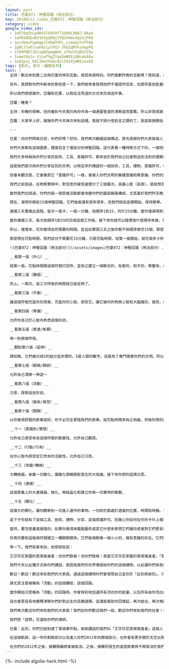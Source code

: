 ```yaml
---
layout: post
title: 巴夏072：神聖回路（用法部分）
key: 20180111_video_巴夏072：神聖回路（用法部分）
category: video
google_video_ids:
  - 1mX70qShLpOB43lb850f73SKHL90AJ-8AyA
  - 1ahRSAQEoB31GYpQEWj5YQ24dmsdqsGjPmQ
  - 1esYbHsFopHqpJl4hW7PPL_csXwGzYnTF6Q
  - 1gHCJlwhlvaFA3iylPQJ-3hb2qM7ksXwpPQ
  - 1tO9PBDC1K1aqNZqmgWeb_aT9uYEqDGfZIw
  - 1xmwtQo2x-VjiwThgZYqa5mNEEjUNcwkAUw
  - 1e6Ipaj_bOC2HwYhbAcQslI91PyWREzws6Q
tags: [影片, 影片｜編號系列]
text: |
  主持：歡迎來到第二日與巴夏的特別互動。我認為很特別。你們喜歡昨晚的互動嗎？我知道，岱羅將巴夏的訊息傳述得如此清晰，令人驚嘆。並且很多時候，不知道你們如何，當他說到某些話，我會覺得「是啊～，當然！這很合理啊。」當然這些信息部分是很新式與前沿的。所以，感謝大家來參加巴夏的通靈會。

  另外，我想對你們中新來的那些提一下，我們經常會發現他們不僅提供信息，也提供某些能量振頻。那些振頻是針對你個人設計的，針對你在人身旅途的此階段所需。所以這對個人是很有後續作用的，因為你的高我能夠運用這種能量來向你提供更多信息。所以，我們希望你瞭解這通常是怎麼起作用的，為何人們能夠通過使用這些信息來進化和提高生活質量。

  所以我們想感謝你，岱羅和巴夏，以我從沒見過的方式來完成這件事。

  岱羅：睡覺？

  主持：你睡的很棒。但的確到今天我仍為你作為一個通靈管道的清晰度而震驚。所以非常感謝，大家玩開心。

  岱羅：大家早上好，謝謝你們今天再次來到這裡。我就不說什麼前言之類的了，我就直接開始「睡覺」了哈。和巴夏玩開心，回見。

  ---

  巴夏：向你們問候日安，你們好嗎？好的，我們再次繼續這個傳述。首先感謝你們大家每個人，以誠摯的感激，感謝與我們共同創造這些互動。這允許我們的雙方的實相在構造上能夠產生某些振動頻率的改變。這次傳述是關於你們稱為的「神聖回路」的。

  你們大家都有這個圖表，裡面包含了僅部分的神聖回路。這代表著一種特殊方式下的，一個特別的工具，技術，反映性觀念。

  我們大多時候與你們分享的技術、工具、意識許可，都來自於我們自己社會對這些法則的理解與實踐。我們在我們的社會承襲和掌握了這個理念。這個特別的技術，被造化中其它的社會作為禮物傳遞給了我們。我們只會追溯一下那些雖不是此物的源頭，但與這個互動相關的對象。這個特別的技術，曾也被天狼星系統的物質文明承襲和掌握，並傳遞給了我們稱為「第一批」的混血文明，即莎拉娜婭或者雅耶奧（Yahyel），他們又將之傳遞給我們的文明，愛莎莎尼人。現在我們將之傳遞給你們。

  這是我們首次與你們分享從別的文明，以特定序列傳遞的一個技術，工具，禮物，意識許可，你們是下一個接受它的。我們現在會對你們解說它，使它成為你們自己的東西，將之承襲和掌握入你們自己的想像力以及文明裡。所以我們一會兒會給你們一些基本的說明：如何使用這個特殊的意識許可。請知曉屆時你也許也需要用到自己的想像力，想像力是你高層心智（highermind）和物質心智（physical mind）之間的管道，也與你的靈性導師（spiritguide）、你的「同時性」（synchronicity）、你對自己為了經歷此實相而做出的選擇的理解有關。你可以依靠這些事物來掌握這種觀念，這個工具，以任何適合你們的個體與集體的方式。

  但基本觀念是，它會像其它「意識許可」一樣，會接入你們文明的集體意識和無意識，你們的集體世界精神。這就是為什麼雖然你可以以各自的方式掌握它，它仍然會對大多數人都基本有效。雖然它是個意識許可，你只是在通過使用這個反映來允許自己更多地做自己。它會接入那些對你們大多數及其尋常的事物。因為它直接接入了你們腦部的腦神經線路。

  我們之前說過，在物質實相中，對信息的接受處理分了三個層次。高層心智（高我），是設想及構造者。物質大腦，是接收器，天線。物質心智是對經驗的感知者。這個傳遞下來的意識許可，禮物，分享是被專門設計過用於協助對你們的大腦（即接收天線）進行線路重組，從而容納多種不同事物。其中之一是你物質心智與高層心智的更充分交流。讓你的大腦不僅變為很具傳導性，甚至是超級富有傳導性的。從而允許信息更流暢，容易的雙向流通。從物質心智到高層心智，和從高層心智到物質心智。使大腦也像個網絡系統，能讓你更全面有效、容易地聯接，接入和獲得更多的信息，獲得更全面理解其它層面實相經驗的認知方式，進而接入更強的能力來感知覺察其它層面的實相和維度經驗。

  當然我們也說過，你們的每一個思維活動都會改變你們的腦部線路構成，尤其基於我們昨天晚上談到的關於移動到「平行實相」這個問題。你們的確每個瞬間都是不同的人，嶄新的人，就是字面意思。學習如何有意識地重組你的腦部線路會讓你更有效的變成你希望成為的樣子，成為你希望成為的人。也由此，進駐於反映了那個狀態的平行實相。

  現在，凝視你眼前15個神聖回路，它們後面還有很多很多，但我們就從這裡開始，保持簡單。首先，一種使用它們的方式是，自己花些時間把它們做成卡片。15張卡片，1到15，每張卡片一個回路及對應的一個詞。當你這樣做時，進入寧靜的冥想或入靜狀態，放鬆平和的狀態，在一個你覺得讓你放鬆平和的環境裡，可以有音樂，可以有色彩，隨便你喜歡，只要你覺得代表了你的平和，不受干擾狀態。接下來，你要按順序凝視每一張卡片，1分鐘一張，共用15分鐘。

  連續三天重複此過程。每次一張卡，一張一分鐘，按順序1到15，共計15分鐘。當你僅凝視和沉思的同時，允許你的心智思維漂流，吸收這個形狀，吸收與其對應的概念。不要思考，不要分析。僅接納它，僅凝視它，就讓你的眼睛成為你真正的靈魂之窗，通向你的心靈，心智以及一切。給自己空間來與這些形狀相處，同時知曉，它們是被特別設計來讓你的腦部神經回路自行重組，以代表這些像征形狀，從而使大腦能與這些形狀代表的概念一致運作，總體上這頭15個回路能讓你更整體性地（holistically）、超導性地、聯合性地獲取關於你自己、關於宇宙、關於一切萬有的知識與信息，以適合於你這個個體的方式，因你是造化的一個面向。

  當你連續三天，每次按順序1到15的完成這個工作後。接下來你就可以隨便按什麼順序來做，任何吸引你的順序，任何你希望用於集中的順序方式。你可以用那種方式做並且不必全部都做完，你也許會覺得某一天你只被它們中一個或兩個，三個或更多所吸引。但是，無論你決定這一天弄幾個，你不需要一天多於一次地去做這個，你可以一天兩次，一天三次，我不建議更多。你需要給你的大腦時間去適應、去結合、去吸收、去結晶化這些效能、這些適應性變化、這些回路。

  所以，慢慢來，花你覺得自然需要的時間。並且如果頭三天之後你都不按順序做完15個，那麼也要用適合的時間，即便你只做一個，別超過15分鐘。我們之前提過，在我們的「15分鐘&計數」的講座裡，以及你們已觀察到或將在冥想靜坐的原版體驗中觀察到的，15分鐘是你們實相架構裡，是最適合於為一個特定任務吸收信息，切換腦部線路結構的。超過15分鐘，就真不那麼有效了，有時，超過15分鐘，會在恰當的吸收、適應和結晶化之前，讓你丟失一點功效。以保持簡單，保持簡短，一直保持15分鐘以內。你不需要更長時間。我保證！

  那麼現在花點時間，我們這兒不需要花15分鐘，只是花點時間，從第一張開始，就花個多少秒按順序凝視每一張，1到15，這是給你的大腦介紹一下這個概念。你現在在給你的大腦做個預導，讓它知道接下來是什麼。因為物質心智很愛知曉接下來會發生什麼。所以我們給它點應有的時間，稍微準備下。

  ![巴夏072：神聖回路（用法部分）](/assets/images/巴夏072：神聖回路（用法部分）.jpg)

  __看第一張（中心）__

  就第一張。花點時間跟這個符號打招呼。並與之建立一個聯合的，有愛的，和平的，興奮地，創造性的，好玩的能量。

  __看第二張（擴張）__

  同上。一兩次，或三次呼吸的時間就已經足夠了。

  __看第三張（平衡）__

  讓這個符號充盈你的視覺，充盈你的心智。感受它。讓它被你的物質心智和大腦識別，接受。如果你同時想感受到一種被創造的大腦重組其神經回路的生理性感覺，也可以。因為這是這個意識許可的開端，即便以如此簡單的形式。

  __看第四張（準備）__

  允許你自己於心智內熟悉這個形狀。

  __看第五張（表達/彰顯）__

  用一到兩個呼吸。

  __翻到第六張（延伸）__

  請知曉，它們被分成5的組分並非偶然。5是人類的數字。這是為了專門順應你們的文明。所以以後我們給你們後面的回路時，也會是5個一組。好，請看第六張。

  __看第七張（解鎖/開啟）__

  允許自己漂移～神遊～

  __看第八張（流動）__

  沉思，探索這些形狀。

  __看第九張（接收/接受）__

  __看第十張（關聯）__

  以你覺得舒服的節奏就好。你不必完全更隨我們的節奏。就花點時間來與之相處。然後你想的話，翻頁。

  __十一（意識到/實現）__

  允許自己感受來自這個符號的膨脹性。允許自己翻頁。

  __十二（行動/行為）__

  在你心智內感受從它而來的活動性。允許自己沉思。

  __十三（改變/轉換）__

  大轉換器。承載一切變化，讓變化順暢輕鬆發生的大熔爐。接下來你想的話請沉思。

  __十四（連接）__

  這個意義上的大連接器。強化，再結晶化和建立你與一切事物的聯繫。

  __十五（顯化）__

  這偉大的顯化。讓你觀察到一切進入運作的事物。一切終於都處於適當的位置，時間和時機。一切你本已經連接到的事物，突然能夠在你的視線中出現。因為你已擴展了自己的頻率，使你能夠看到以前看不到的事物。這就是顯化的本質，即讓一直存在，但之前看不見的事物，現在能夠被看見。

  這下子你就有了這個工具、技術、禮物、分享、這個意識許可。別擔心你如何在你的卡片上複製這些符號。你可以用手畫。這是我們讓這個通靈者讓這些符號保持手繪的樣子的一個原因。你不需要把他們弄得更精確，你想的話也可以。你可以裝飾它們，裝點它們以任何你希望的形式，只要符號本身原封不動。你可以把它們弄得更精確。也可以就像這個一樣直接手繪。它們都會起效果的。這沒關係。並且某些情況下，如果你儘量去手繪它們，你將與這些回路更強地連接。因為你是用你的回路來做的這件事的，這樣更直接，或者說自然。

  當然，要怎麼畫還是隨你。如果你覺得用電腦藝術或其它什麼來表現它們讓你感覺對它們更有統御性，隨你。但請允許自己去感受，在你手繪、裝飾或者電腦製作完這些符號後，你和它們會不會感到有點疏遠了，而它們是不是還覺得它們是你的一個部分，你的一個延展，它們還能不能自然地與你關聯，這些才是最重要的。

  你真的要和這每個符號建立一種關聯關係。它們每個都像一個小小的，擁有意識的存在。它們擁有它們自己的振頻、實相、覺知，並且想要與你建立關係；想要在你的大腦神經回路里將它們自己表達為一副放大照片，一副編碼，以幫助大腦變成更流暢的接收器，更擴展的天線；想要借由你大腦，接收器，天線的輔助器，來幫助想像和靈感的管道容納下你的物質心智與高層意識間更大、更清晰、更活躍的交流對話。

  等一下。我們有客來訪，他想說些話：

  艾莎莎尼家園的首席推進者：向你們致候！向你們致候！我是艾莎莎尼家園的首席推進者，「首席推進者」將在你們的未來會被識別為政府的取代形式。我們沒有政府，我們只擁有協助人員，協助維護我們全體族群間心靈感應系統內的「同時同步性」（synchronicity）

  我們今天以此種方式與你們講話，是因為我們的世界傳遞給你們的這個禮物。以此讓你們與我們更加充分地連接，同時讓你們與自己更加充分地連接。我們向你們全體伸送（extend），對你們成為我們大家庭的一員的意向深刻感激，我們大家庭以此形式的延伸。

  歡迎！歡迎！歡迎來到我們的大家庭。通過這個禮物你們會發現自己並存於「此刻與彼刻」，只是相當字面的意思；通過這個禮物，你們會發現自己並存於「此處與彼處」，正如這句話一樣；通過這個禮物，你會發現時間和空間變得更靈活，更有可塑性。你們會發現你的認知變得更加協同於你們的根本自我、你們的核心存有、你們的創世之能的各種面向，並且更加同流於你的「同時同步性」（synchronicity）。

  請尤其注意被稱為「流動」的這個雕紋，這個回路。

  當你開始沉思稱為「流動」的回路時，你會特別地加速所有流向你的能量，以及所有由你流出的能量。當你協同於這個流動，你會更容易接收和發出那個你們實相裡轉譯為「無條件愛」的振頻。並且隨著你更渴望處於那個流動的途徑、通道、管道、渠道當中，你們會發現自己在很多具體的方面變得更加擴展，這能讓你們瞥見其它與你們同時存在的、與你們相關而有意義、與你們同步的實相。

  這也會更容易地闡釋清晰你們針對此生的具體選擇。這還能幫助你回憶起，再次結合，再次喚回，再度喚醒你對此物質實相做出的選擇，從而照亮你已經選擇的道路。並且賦予你更清楚更根本的認識，為什麼在你擁有的人生與存在裡實踐你的喜悅是理所應當的。並且讓你的經歷體驗與「你本所是」無分別，因為你就是你正在體驗的這個經歷本身。你就是一切萬有對它自身的體驗。用這個禮物來獲得壯麗豪華的體驗吧。

  我們再次歡迎你們來到我們的大家庭！我們如你們歡迎我們一般，歡迎你們來到我們的社會！我們向你們敬禮！（起身敬禮）

  我們把「話筒」交還給你們的導師。

  巴夏：此刻，你們已經到達了某個事件點，剛剛講話的我們叫「艾莎莎尼首席推進者」這個人，他給出了三個建議。這作為一個分水嶺，一個標示，「接觸」道路上的又一里程碑事件，以此讓你們從他的問候中知曉你們已經到達了開始進入另一個層面的點，擴展到另一個層面，另一個加速性層面來容納更多各式各樣的接觸，所以別吃驚哦，或者你希望吃驚的話也請便。

  在這個軌跡，這一年的剩餘部分以及進入你們2011年的開端部分，也許會有更多關於天空出現飛船的報導，以及更多你內在的活動，關於你自身還有你的記憶，很多是你們很多或者所有人已經發生的接觸，只是此刻還沒回憶起而已。但通過剛才這個分界線式的問候，你也許會發現你在你的夢境裡獲得了加速，或甚至就在你的物質實相清醒的狀態裡也開始回憶起你在其它層面以及你身處的層面已發生的接觸。並且你們回憶起已經發生的接觸的節奏，是我們用來衡量你們的社會能否接受更多回憶重聚的尺標。

  在你們的2012年之後，接觸隔離將會被取消。之後，接觸所發生的速度節奏將不再取決於我們所謂的「不干涉政策」，它將只會完全取決於你們通過自己的行為來決定是否準備好接觸。基於你們在你們世界裡做的事，基於你們內在的變化，以及你們內在對你們的星球上發生的一切的回應方式。從那個你們稱為特別「分水嶺」之後，舊循環的結束，2012年12月21日的新開端，會是最後一天我們自己阻止自己與你互動，之後將單方面由你們決定何時你們的世界想要開放、何時與我們還有其它存有進一步建立關係。所以，我們將這個工具作為特殊的禮物贈與你們，來紀念這個你們將你們自己作為新的人，在新的實相，從完全不同的當下創造出不同的歷史與完全不同的未來的新生與重生的時刻。所以恭喜你們！感謝你們為自己鼓掌。
---
```


{%- include algolia-hack.html -%}
